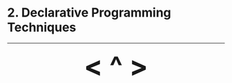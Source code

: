 # 2. Declarative Programming Techniques


 
---

<div align="center"><b>
  <a href="1-Introduction-to-Programming-Concepts.html" style="font-size:64px; text-decoration:none"> < </a>
  <a href="Contents.html" style="font-size:64px; text-decoration:none"> ^ </a>
  <a href="" style="font-size:64px; text-decoration:none"> > </a>
</b></div>
